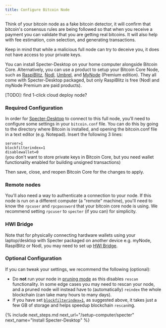 ```yaml
---
title: Configure Bitcoin Node
---
```


Think of your bitcoin node as a fake bitcoin detector, it will confirm that bitcoin's consensus rules are being followed so that when you receive a payment you can validate that you are getting real bitcoins.
It will also help with fee estimation, coin selection, and generating transactions.

Keep in mind that while a malicious full node can try to deceive you, it does not have access to your private keys.

You can install Specter-Desktop on your home computer alongside Bitcoin Core. 
Alternatively, you can use a product to setup your Bitcoin Core Node, such as [RaspiBlitz](https://shop.fulmo.org/raspiblitz/), [Nodl](https://www.nodl.it/), [Umbrel](https://getumbrel.com/), and [MyNode](https://mynodebtc.com/) (Premium edition).
They all come with Specter-Desktop packaged, but only RaspiBlitz is free (Nodl and myNode Premium are paid products).

[TODO]: find 1-click cloud deploy node?

### Required Configuration
In order for [Specter-Desktop](/setup-computer/specter) to connect to this full node, you'll need to configure some settings in your `bitcoin.conf` file.
You can do this by going to the directory where Bitcoin is installed, and opening the bitcoin.conf file in a text editor (e.g. Notepad).
Insert the following 3 lines:

`server=1`  
`blockfilterindex=1`  
`disablewallet=0`  
(you don't want to store private keys in Bitcoin Core, but you need wallet functionality enabled for building unsigned transactions) 

Then save, close, and reopen Bitcoin Core for the changes to apply.

### Remote nodes
You'll also need a way to authenticate a connection to your node.
If this node is run on a different computer (a "remote" machine), you'll need to know the `rpcuser` and `rpcpassword` that your bitcoin core node is using.
We recommend setting `rpcuser` to `specter` (if you can) for simplicity.

### HWI Bridge
Note that for physically connecting hardware wallets using your laptop/desktop with Specter packaged on another device e.g. myNode, RaspiBlitz or Nodl, you may need to set up [HWI Bridge](https://github.com/cryptoadvance/specter-desktop/blob/master/docs/hwibridge.md). 

### Optional Configuration
If you can tweak your settings, we recommend the following (optional):

* Do **not** run your node in [pruning mode](https://bitcoin.org/en/full-node#reduce-storage) as this disables `rescan` functionality.
	In some edge cases you may need to rescan your node, and a pruned node will instead have to (automatically) `reindex` the whole blockchain (can take many hours to many days).
* If you have set [`blockfilterindex=1`](https://bitcoin.org/en/release/v0.19.0.1), as suggested above, it takes just a few GB of storage and helps speedup blockchain `rescan`ing.


{% include next_steps.md next_url="/setup-computer/specter" next_name="Install Specter-Desktop" %}
